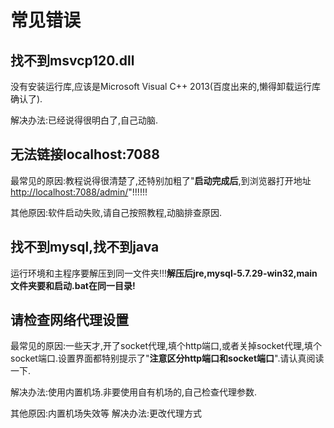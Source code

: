 # 常见错误
## 找不到msvcp120.dll
没有安装运行库,应该是Microsoft Visual C++ 2013(百度出来的,懒得卸载运行库确认了).

解决办法:已经说得很明白了,自己动脑.

## 无法链接localhost:7088
最常见的原因:教程说得很清楚了,还特别加粗了"**启动完成后**,到浏览器打开地址<http://localhost:7088/admin/>"!!!!!!

其他原因:软件启动失败,请自己按照教程,动脑排查原因.

##  找不到mysql,找不到java
运行环境和主程序要解压到同一文件夹!!!**解压后jre,mysql-5.7.29-win32,main文件夹要和启动.bat在同一目录!**

## 请检查网络代理设置
最常见的原因:一些天才,开了socket代理,填个http端口,或者关掉socket代理,填个socket端口.设置界面都特别提示了"**注意区分http端口和socket端口**".请认真阅读一下.

解决办法:使用内置机场.非要使用自有机场的,自己检查代理参数.

其他原因:内置机场失效等
解决办法:更改代理方式
